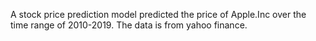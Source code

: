A stock price prediction model predicted the price of Apple.Inc over the time range of 2010-2019.
The data is from yahoo finance.

